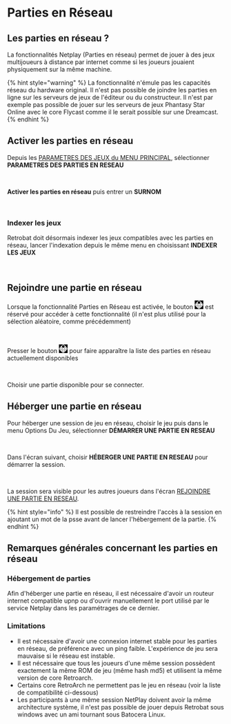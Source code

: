 # Parties en Réseau

## Les parties en réseau ?

La fonctionnalités Netplay (Parties en réseau) permet de jouer à des jeux multijoueurs à distance par internet comme si les joueurs jouaient physiquement sur la même machine.

{% hint style="warning" %}
La fonctionnalité n'émule pas les capacités réseau du hardware original. Il n'est pas possible de joindre les parties en ligne sur les serveurs de jeux de l'éditeur ou du constructeur. Il n'est par exemple pas possible de jouer sur les serveurs de jeux Phantasy Star Online avec le core Flycast comme il le serait possible sur une Dreamcast.
{% endhint %}

## Activer les parties en réseau

Depuis les [PARAMETRES DES JEUX du MENU PRINCIPAL](../navigation/main-menu.md#parametres-des-jeux), sélectionner **PARAMETRES DES PARTIES EN RESEAU**

<div align="left">

<figure><img src="https://i.imgur.com/Gl5mNpO.png" alt=""><figcaption></figcaption></figure>

</div>

**Activer les parties en réseau** puis entrer un **SURNOM**

<div align="left">

<figure><img src="https://i.imgur.com/dGZ5xtX.png" alt=""><figcaption></figcaption></figure>

</div>

### **Indexer les jeux**

Retrobat doit désormais indexer les jeux compatibles avec les parties en réseau, lancer l'indexation depuis le même menu en choisissant **INDEXER LES JEUX**

<div align="left">

<figure><img src="https://i.imgur.com/KRvgCxd.png" alt=""><figcaption></figcaption></figure>

</div>

## Rejoindre une partie en réseau

Lorsque la fonctionnalité Parties en Réseau est activée, le bouton ![](<../.gitbook/assets/image (35).png>)  est réservé pour accéder à cette fonctionnalité (il n'est plus utilisé pour la sélection aléatoire, comme précédemment)

<div align="left">

<figure><img src="https://i.imgur.com/eQ6dI9B.png" alt=""><figcaption></figcaption></figure>

</div>

Presser le bouton ![](<../.gitbook/assets/image (35).png>) pour faire apparaître la liste des parties en réseau actuellement disponibles

<div align="left">

<figure><img src="https://i.imgur.com/pRjaEmY.png" alt=""><figcaption></figcaption></figure>

</div>

Choisir une partie disponible pour se connecter.

## Héberger une partie en réseau

Pour héberger une session de jeu en réseau, choisir le jeu puis dans le menu Options Du Jeu, sélectionner **DÉMARRER UNE PARTIE EN RESEAU**

<div align="left">

<figure><img src="https://i.imgur.com/jYz5ejo.png" alt=""><figcaption></figcaption></figure>

</div>

Dans l'écran suivant, choisir **HÉBERGER UNE PARTIE EN RESEAU** pour démarrer la session.

<div align="left">

<figure><img src="https://i.imgur.com/sFgEVRn.png" alt=""><figcaption></figcaption></figure>

</div>

La session sera visible pour les autres joueurs dans l'écran [REJOINDRE UNE PARTIE EN RESEAU](netplay.md#rejoindre-une-partie-en-reseau).

{% hint style="info" %}
Il est possible de restreindre l'accès à la session en ajoutant un mot de la psse avant de lancer l'hébergement de la partie.
{% endhint %}

## Remarques générales concernant les parties en réseau

### Hébergement de parties

Afin d'héberger une partie en réseau, il est nécessaire d'avoir un routeur internet compatible upnp ou d'ouvrir manuellement le port utilisé par le service Netplay dans les paramétrages de ce dernier.

### Limitations

* Il est nécessaire d'avoir une connexion internet stable pour les parties en réseau, de préférence avec un ping faible. L'expérience de jeu sera mauvaise si le réseau est instable.&#x20;
* Il est nécessaire que tous les joueurs d'une même session possèdent exactement la même ROM de jeu (même hash md5) et utilisent la même version de core Retroarch.
* Certains core RetroArch ne permettent pas le jeu en réseau (voir la liste de compatibilité ci-dessous)
* Les participants à une même session NetPlay doivent avoir la même architecture système, il n'est pas possible de jouer depuis Retrobat sous windows avec un ami tournant sous Batocera Linux.
